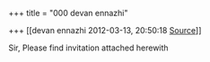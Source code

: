 +++
title = "000 devan ennazhi"

+++
[[devan ennazhi	2012-03-13, 20:50:18 [Source](https://groups.google.com/g/bvparishat/c/B-DNh9Glq1Q)]]



Sir, Please find invitation attached herewith  

